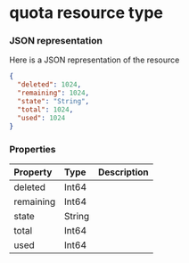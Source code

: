 # quota resource type



### JSON representation

Here is a JSON representation of the resource

<!-- {
  "blockType": "resource",
  "optionalProperties": [

  ],
  "@odata.type": "microsoft.graph.quota"
}-->

```json
{
  "deleted": 1024,
  "remaining": 1024,
  "state": "String",
  "total": 1024,
  "used": 1024
}

```
### Properties
| Property	   | Type	|Description|
|:---------------|:--------|:----------|
|deleted|Int64||
|remaining|Int64||
|state|String||
|total|Int64||
|used|Int64||

<!-- uuid: a91f8aa8-f126-40c0-ac5d-937799ebcec0
2015-10-16 22:29:35 UTC -->
<!-- {
  "type": "#page.annotation",
  "description": "quota resource",
  "keywords": "",
  "section": "documentation",
  "tocPath": ""
}-->